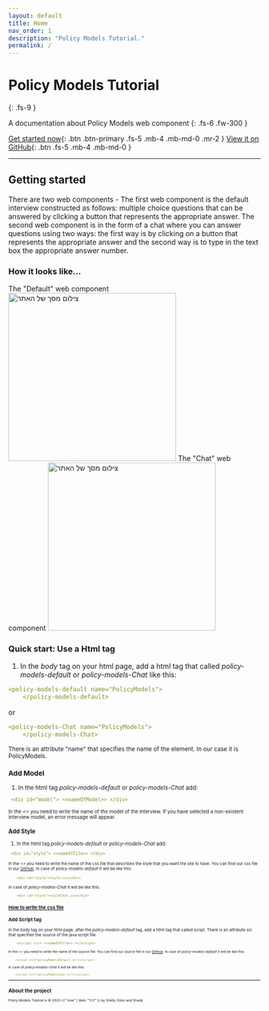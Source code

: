 ```yaml
---
layout: default
title: Home
nav_order: 1
description: "Policy Models Tutorial."
permalink: /
---
```


# Policy Models Tutorial
{: .fs-9 }

A documentation about Policy Models web component
{: .fs-6 .fw-300 }

[Get started now](#getting-started){: .btn .btn-primary .fs-5 .mb-4 .mb-md-0 .mr-2 } [View it on GitHub](https://github.com/EilonBenIshay/PolicyModelsProjectFrontend2022){: .btn .fs-5 .mb-4 .mb-md-0 }

---

## Getting started
There are two web components -
The first web component is the default interview constructed as follows: multiple choice questions that can be answered by clicking a button that represents the appropriate answer. The second web component is in the form of a chat where you can answer questions using two ways: the first way is by clicking on a button that represents the appropriate answer and the second way is to type in the text box the appropriate answer number. 
### How it looks like...
The "Default" web component
<img width="335" alt="צילום מסך של האתר" src="https://user-images.githubusercontent.com/48415128/158069121-13250618-4f39-468d-a442-c9198fc3e6c8.png">
The "Chat" web component
<img width="335" alt="צילום מסך של האתר" src="https://user-images.githubusercontent.com/48415128/158069121-13250618-4f39-468d-a442-c9198fc3e6c8.png">

### Quick start: Use a Html tag

1. In the _body_ tag on your html page, add a html tag that called _policy-models-default_ or _policy-models-Chat_ like this:

```yaml
<policy-models-default name="PolicyModels">
    </policy-models-default>
```
or

```yaml
<policy-models-Chat name="PolicyModels">
    </policy-models-Chat>
```

<small> There is an attribute "name" that specifies the name of the element. In our case it is PolicyModels.
   
### Add Model

1. In the html tag _policy-models-default_ or _policy-models-Chat_ add:
    
```yaml
 <div id="model"> <<nameOfModel>> </div>
```
    
<small> In the _<<nameOfModel>>_ you need to write the name of the model of the interview. 
If you have selected a non-existent interview model, an error message will appear.
    
### Add Style

1. In the html tag _policy-models-default_ or _policy-models-Chat_ add:
    
```yaml
 <div id="style"> <<nameOfFile>> </div>
```
    
<small> In the _<<nameOfFile>>_ you need to write the name of the css file that describes the style that you want the site to have.
You can find our css file in our [GitHub](https://github.com/EilonBenIshay/PolicyModelsProjectFrontend2022). 
In case of _policy-models-default_ it will be like this: 
    
```yaml
    <div id="style">style.css</div>
```
    
In case of _policy-models-Chat_ it will be like this: 
    
```yaml
    <div id="style">styleChat.css</div>
```
    
### [How to write the css file](https://shellytalis.github.io/policy-model-tutorial/style.html)
    
### Add Script tag
    
In the _body_ tag on your html page, after the _policy-models-default_ tag, add a html tag that called _script_. There is an attribute _src_ that specifies the source of the java script file.

```yaml
    <script src= <<nameOfFile>> ></script>
```
    
<small> In the _<<nameOfFile>>_ you need to write the name of the source file. You can find our source file in our [GitHub](https://github.com/EilonBenIshay/PolicyModelsProjectFrontend2022). 
In case of _policy-models-default_ it will be like this: 
    
```yaml
    <script src="policyModelsDefault.js"></script>
```
    
In case of _policy-models-Chat_ it will be like this: 
    
```yaml
    <script src="policyModelsChat.js"></script>
```

---

## About the project

Policy Models Tutorial is &copy; 2022-{{ "now" | date: "%Y" }} by Shelly, Eilon and Shady.
